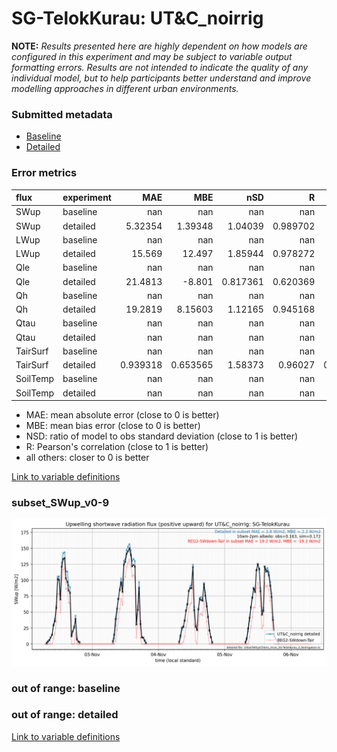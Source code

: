 # SG-TelokKurau: UT&C_noirrig

**NOTE:** *Results presented here are highly dependent on how models are configured in this experiment and may be subject to variable output formatting errors. Results are not intended to indicate the quality of any individual model, but to help participants better understand and improve modelling approaches in different urban environments.*

### Submitted metadata

- [Baseline](UT&C_noirrig_SG-TelokKurau_baseline_attrs.md)
- [Detailed](UT&C_noirrig_SG-TelokKurau_detailed_attrs.md)

### Error metrics

| flux     | experiment   |        MAE |        MBE |        nSD |          R |        5th |      95th |      RMSE |      cRMSE |       AMBE |       1-nSD |         1-R |   nSkewness |   nKurtosis |    Overlap |
|:---------|:-------------|-----------:|-----------:|-----------:|-----------:|-----------:|----------:|----------:|-----------:|-----------:|------------:|------------:|------------:|------------:|-----------:|
| SWup     | baseline     | nan        | nan        | nan        | nan        | nan        | nan       | nan       | nan        | nan        | nan         | nan         | nan         | nan         | nan        |
| SWup     | detailed     |   5.32354  |   1.39348  |   1.04039  |   0.989702 |   1.64306  |   4.36376 |   7.07044 |   0.151853 |   1.39348  |   0.0403882 |   0.0102981 |   0.073815  |   0.0156659 |   0.101865 |
| LWup     | baseline     | nan        | nan        | nan        | nan        | nan        | nan       | nan       | nan        | nan        | nan         | nan         | nan         | nan         | nan        |
| LWup     | detailed     |  15.569    |  12.497    |   1.85944  |   0.978272 |   3.80406  |  51.5175  |  23.5373  |   0.905227 |  12.497    |   0.859438  |   0.0217278 |   0.0643238 |   1.46717   |   0.202243 |
| Qle      | baseline     | nan        | nan        | nan        | nan        | nan        | nan       | nan       | nan        | nan        | nan         | nan         | nan         | nan         | nan        |
| Qle      | detailed     |  21.4813   |  -8.801    |   0.817361 |   0.620369 |   4.35979  |  41.0736  |  38.5483  |   0.808671 |   8.801    |   0.182639  |   0.379631  |   0.77982   |   3.64205   |   0.291061 |
| Qh       | baseline     | nan        | nan        | nan        | nan        | nan        | nan       | nan       | nan        | nan        | nan         | nan         | nan         | nan         | nan        |
| Qh       | detailed     |  19.2819   |   8.15603  |   1.12165  |   0.945168 |   6.67436  |  40.2227  |  33.3566  |   0.37122  |   8.15603  |   0.12165   |   0.0548323 |   0.019469  |   0.0458997 |   0.281344 |
| Qtau     | baseline     | nan        | nan        | nan        | nan        | nan        | nan       | nan       | nan        | nan        | nan         | nan         | nan         | nan         | nan        |
| Qtau     | detailed     | nan        | nan        | nan        | nan        | nan        | nan       | nan       | nan        | nan        | nan         | nan         | nan         | nan         | nan        |
| TairSurf | baseline     | nan        | nan        | nan        | nan        | nan        | nan       | nan       | nan        | nan        | nan         | nan         | nan         | nan         | nan        |
| TairSurf | detailed     |   0.939318 |   0.653565 |   1.58373  |   0.96027  |   0.338809 |   3.40061 |   1.48596 |   0.683067 |   0.653565 |   0.583728  |   0.0397296 |   1.12784   |   0.912907  |   0.131434 |
| SoilTemp | baseline     | nan        | nan        | nan        | nan        | nan        | nan       | nan       | nan        | nan        | nan         | nan         | nan         | nan         | nan        |
| SoilTemp | detailed     | nan        | nan        | nan        | nan        | nan        | nan       | nan       | nan        | nan        | nan         | nan         | nan         | nan         | nan        |

 - MAE: mean absolute error (close to 0 is better)
 - MBE: mean bias error (close to 0 is better)
 - NSD: ratio of model to obs standard deviation (close to 1 is better)
 - R: Pearson's correlation (close to 1 is better)
 - all others: closer to 0 is better

[Link to variable definitions](../modelattrs/variable_definitions.md)

### <a name="subset_swup_v0-9"></a>subset_SWup_v0-9
[![UT&C_noirrig_SG-TelokKurau_subset_SWup_v0-9.png](UT&C_noirrig_SG-TelokKurau_subset_SWup_v0-9.png)](UT&C_noirrig_SG-TelokKurau_subset_SWup_v0-9.png)

### out of range: baseline


### out of range: detailed



[Link to variable definitions](../modelattrs/variable_definitions.md)

